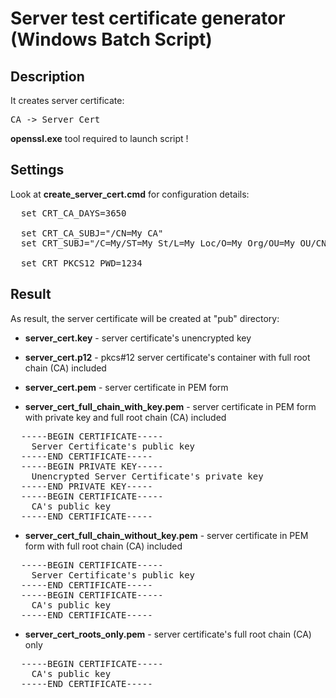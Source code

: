 # Server test certificate generator (Windows Batch Script)

## Description

It creates server certificate: 
<pre>CA -> Server Cert</pre>

**openssl.exe** tool required to launch script !

## Settings

Look at **create_server_cert.cmd** for configuration details:
<pre>
  set CRT_CA_DAYS=3650

  set CRT_CA_SUBJ="/CN=My CA"
  set CRT_SUBJ="/C=My/ST=My St/L=My Loc/O=My Org/OU=My OU/CN=myhost.local"

  set CRT_PKCS12_PWD=1234
</pre>

## Result

As result, the server certificate will be created at "pub" directory:

- **server_cert.key** - server certificate's unencrypted key

- **server_cert.p12** - pkcs#12 server certificate's container with full root chain (CA) included

- **server_cert.pem** - server certificate in PEM form

- **server_cert_full_chain_with_key.pem** - server certificate in PEM form with private key and full root chain (CA) included
<pre>
  -----BEGIN CERTIFICATE-----
    Server Certificate's public key
  -----END CERTIFICATE-----
  -----BEGIN PRIVATE KEY-----
    Unencrypted Server Certificate's private key
  -----END PRIVATE KEY-----
  -----BEGIN CERTIFICATE-----
    CA's public key
  -----END CERTIFICATE-----
</pre>
- **server_cert_full_chain_without_key.pem** - server certificate in PEM form with full root chain (CA) included
<pre>
  -----BEGIN CERTIFICATE-----
    Server Certificate's public key
  -----END CERTIFICATE-----
  -----BEGIN CERTIFICATE-----
    CA's public key
  -----END CERTIFICATE-----
</pre>
- **server_cert_roots_only.pem** - server certificate's full root chain (CA) only
<pre>
  -----BEGIN CERTIFICATE-----
    CA's public key
  -----END CERTIFICATE-----
</pre>
